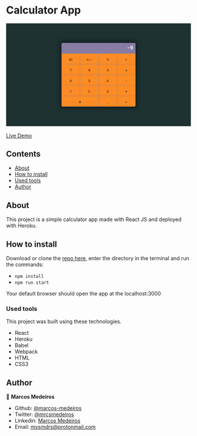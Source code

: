 # Calculator App

![Screenshot](docs/screenshot.png?raw=true "Calculator App")


[Live Demo](https://marcos-medeiros.github.io/calculator-app/)

## Contents

* [About](#about)
* [How to install](#install)
* [Used tools](#tools)
* [Author](#author)

<a name="about"></a>
## About

This project is a simple calculator app made with React JS and deployed with Heroku.

<a name="install"></a>
## How to install

Download or clone the [repo here](https://github.com/marcos-medeiros/calculator-app.git), enter the directory in the terminal and run the commands:

- `npm install`
- `npm run start`

Your default browser should open the app at the localhost:3000

<a name="tools"></a>
### Used tools

This project was built using these technologies.

- React
- Heroku
- Babel
- Webpack
- HTML
- CSS3

<a name="author"></a>
## Author

👤 **Marcos Medeiros**

- Github: [@marcos-medeiros](https://github.com/marcos-medeiros)
- Twitter: [@mrcsmedeiros](https://twitter.com/mrcsmedeiros)
- Linkedin: [Marcos Medeiros](https://www.linkedin.com/in/marcosmedeiros-dev/)
- Email: [mvsmdrs@protonmail.com](mvsmdrs@protonmail.com)

